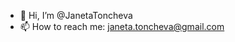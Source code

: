 - 👋 Hi, I’m @JanetaToncheva
- 📫 How to reach me: janeta.toncheva@gmail.com

<!---
JanetaToncheva/JanetaToncheva is a ✨ special ✨ repository because its `README.md` (this file) appears on your GitHub profile.
You can click the Preview link to take a look at your changes.
--->
